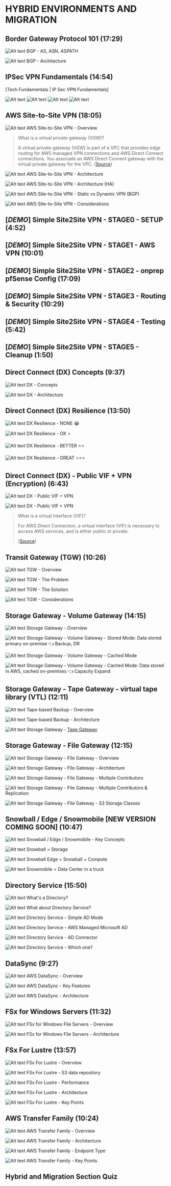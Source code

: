 # HYBRID ENVIRONMENTS AND MIGRATION

## Border Gateway Protocol 101 (17:29)

![Alt text](<images/Screenshot 2023-10-11 at 11.13.54 - Border_Gateway_Protocol_101__learn.cantrill.io_—_F.png>)
BGP - AS, ASN, ASPATH

![Alt text](../1900-HYBRID_ENVIRONMENTS_AND_MIGRATION/00_LEARNINGAIDS/BGP101-1.png)
BGP - Architecture

## IPSec VPN Fundamentals (14:54)

[Tech Fundamentals | IP Sec VPN Fundamentals]

![Alt text](../1900-HYBRID_ENVIRONMENTS_AND_MIGRATION/00_LEARNINGAIDS/IPSEC-101-1.png)
![Alt text](../1900-HYBRID_ENVIRONMENTS_AND_MIGRATION/00_LEARNINGAIDS/IPSEC-101-2.png)
![Alt text](../1900-HYBRID_ENVIRONMENTS_AND_MIGRATION/00_LEARNINGAIDS/IPSEC-101-3.png)
![Alt text](../1900-HYBRID_ENVIRONMENTS_AND_MIGRATION/00_LEARNINGAIDS/IPSEC-101-4.png)

## AWS Site-to-Site VPN (18:05)

![Alt text](<images/Screenshot 2023-10-11 at 11.45.21 - AWS_Site-to-Site_VPN__learn.cantrill.io_—_Firefox_.png>)
AWS Site-to-Site VPN - Overview

> What is a virtual private gateway (VGW)?
>
> A virtual private gateway (VGW) is part of a VPC that provides edge routing for AWS managed VPN connections and AWS Direct Connect connections. You associate an AWS Direct Connect gateway with the virtual private gateway for the VPC.
> ([Source](https://aws.amazon.com/directconnect/faqs/#what-is-a-virtual-private-gateway))

![Alt text](../1900-HYBRID_ENVIRONMENTS_AND_MIGRATION/00_LEARNINGAIDS/AWS-Site-2-SiteVPN-1.png)
AWS Site-to-Site VPN - Architecture

![Alt text](../1900-HYBRID_ENVIRONMENTS_AND_MIGRATION/00_LEARNINGAIDS/AWS-Site-2-SiteVPN-2.png)
AWS Site-to-Site VPN - Architecture (HA)

![Alt text](../1900-HYBRID_ENVIRONMENTS_AND_MIGRATION/00_LEARNINGAIDS/AWS-Site-2-SiteVPN-3.png)
AWS Site-to-Site VPN - Static vs Dynamic VPN (BGP)

![Alt text](<images/Screenshot 2023-10-11 at 11.57.16 - AWS_Site-to-Site_VPN__learn.cantrill.io_—_Firefox_.png>)
AWS Site-to-Site VPN - Considerations

## [_DEMO_] Simple Site2Site VPN - STAGE0 - SETUP (4:52)

## [_DEMO_] Simple Site2Site VPN - STAGE1 - AWS VPN (10:01)

## [_DEMO_] Simple Site2Site VPN - STAGE2 - onprep pfSense Config (17:09)

## [_DEMO_] Simple Site2Site VPN - STAGE3 - Routing & Security (10:29)

## [_DEMO_] Simple Site2Site VPN - STAGE4 - Testing (5:42)

## [_DEMO_] Simple Site2Site VPN - STAGE5 - Cleanup (1:50)

## Direct Connect (DX) Concepts (9:37)

![Alt text](<images/Screenshot 2023-10-11 at 14.07.52 - Direct_Connect_(DX)_Concepts__learn.c_—_Firefox_De.png>)
DX - Concepts

![Alt text](../1900-HYBRID_ENVIRONMENTS_AND_MIGRATION/00_LEARNINGAIDS/DirectConnect-1.png)
DX - Architecture

## Direct Connect (DX) Resilience (13:50)

![Alt text](../1900-HYBRID_ENVIRONMENTS_AND_MIGRATION/00_LEARNINGAIDS/DirectConnect-Resilience-1.png)
DX Resilience - NONE 😭

![Alt text](../1900-HYBRID_ENVIRONMENTS_AND_MIGRATION/00_LEARNINGAIDS/DirectConnect-Resilience-2.png)
DX Resilience - OK ⭐

![Alt text](../1900-HYBRID_ENVIRONMENTS_AND_MIGRATION/00_LEARNINGAIDS/DirectConnect-Resilience-3.png)
DX Resilience - BETTER ⭐⭐

![Alt text](../1900-HYBRID_ENVIRONMENTS_AND_MIGRATION/00_LEARNINGAIDS/DirectConnect-Resilience-4.png)
DX Resilience - GREAT ⭐⭐⭐

## Direct Connect (DX) - Public VIF + VPN (Encryption) (6:43)

![Alt text](<images/Screenshot 2023-10-11 at 14.29.32 - Direct_Connect_(DX)_-_Public_VIF_+_VPN_(Encryption.png>)
DX - Public VIF + VPN

![Alt text](<images/Screenshot 2023-10-11 at 14.31.10 - Direct_Connect_(DX)_-_Public_VIF_+_VPN_(Encryption.png>)
DX - Public VIF + VPN

> What is a virtual interface (VIF)?
>
> For AWS Direct Connection, a virtual interface (VIF) is necessary to access AWS services, and is either public or private.
>
> ([Source](https://aws.amazon.com/directconnect/faqs/#what-is-a-virtual-interface))

## Transit Gateway (TGW) (10:26)

![Alt text](<images/Screenshot 2023-10-11 at 14.49.09 - Transit_Gateway__learn.c_—_Firefox_Developer_Editi.png>)
TGW - Overview

![Alt text](../1900-HYBRID_ENVIRONMENTS_AND_MIGRATION/00_LEARNINGAIDS/TransitGateway-1.png)
TGW - The Problem

![Alt text](../1900-HYBRID_ENVIRONMENTS_AND_MIGRATION/00_LEARNINGAIDS/TransitGateway-2.png)
TGW - The Solution

![Alt text](<images/Screenshot 2023-10-11 at 14.55.15 - Transit_Gateway__learn.c_—_Firefox_Developer_Editi.png>)
TGW - Considerations

## Storage Gateway - Volume Gateway (14:15)

![Alt text](<images/Screenshot 2023-10-11 at 14.58.42 - Storage_Gateway_-_Volume__learn.c_—_Firefox_Develo.png>)
Storage Gateway - Overview

![Alt text](../1900-HYBRID_ENVIRONMENTS_AND_MIGRATION/00_LEARNINGAIDS/StorageGateway-VOLUME-1.png)
Storage Gateway - Volume Gateway - Stored Mode: Data stored primary on-premise 👈 Backup, DR

![Alt text](../1900-HYBRID_ENVIRONMENTS_AND_MIGRATION/00_LEARNINGAIDS/StorageGateway-VOLUME-2.png)
Storage Gateway - Volume Gateway - Cached Mode

![Alt text](../1900-HYBRID_ENVIRONMENTS_AND_MIGRATION/00_LEARNINGAIDS/StorageGateway-VOLUME-3.png)
Storage Gateway - Volume Gateway - Cached Mode: Data stored in AWS, cached on-premises 👈 Capacity Expand

## Storage Gateway - Tape Gateway - virtual tape library (VTL) (12:11)

![Alt text](<images/Screenshot 2023-10-11 at 15.14.26 - Storage_Gateway_-_Tape_(VTL)__learn.c_—_Firefox_De.png>)
Tape-based Backup - Overview

![Alt text](../1900-HYBRID_ENVIRONMENTS_AND_MIGRATION/00_LEARNINGAIDS/StorageGateway-TAPE-1.png)
Tape-based Backup - Architecture

![Alt text](../1900-HYBRID_ENVIRONMENTS_AND_MIGRATION/00_LEARNINGAIDS/StorageGateway-TAPE-2.png)
Storage Gateway - [Tape Gateway](https://aws.amazon.com/storagegateway/vtl/)

## Storage Gateway - File Gateway (12:15)

![Alt text](<images/Screenshot 2023-10-11 at 15.37.35 - Storage_Gateway_-_File__learn.c_—_Firefox_Develope.png>)
Storage Gateway - File Gateway - Overview

![Alt text](../1900-HYBRID_ENVIRONMENTS_AND_MIGRATION/00_LEARNINGAIDS/StorageGateway-FILE-1.png)
Storage Gateway - File Gateway - Architecture

![Alt text](../1900-HYBRID_ENVIRONMENTS_AND_MIGRATION/00_LEARNINGAIDS/StorageGateway-FILE-2.png)
Storage Gateway - File Gateway - Multiple Contributors

![Alt text](../1900-HYBRID_ENVIRONMENTS_AND_MIGRATION/00_LEARNINGAIDS/StorageGateway-FILE-3.png)
Storage Gateway - File Gateway - Multiple Contributors & Replication

![Alt text](../1900-HYBRID_ENVIRONMENTS_AND_MIGRATION/00_LEARNINGAIDS/StorageGateway-FILE-4.png)
Storage Gateway - File Gateway - S3 Storage Classes

## Snowball / Edge / Snowmobile [NEW VERSION COMING SOON] (10:47)

![Alt text](<images/Screenshot 2023-10-11 at 15.54.33 - Snowball__Edge__Snowmobile_[NEW_VERSION_COMING_SOO.png>)
Snowball / Edge / Snowmobile - Key Concepts

![Alt text](<images/Screenshot 2023-10-11 at 15.56.25 - Snowball__Edge__Snowmobile_[NEW_VERSION_COMING_SOO.png>)
Snowball = Storage

![Alt text](<images/Screenshot 2023-10-11 at 16.00.13 - Snowball__Edge__Snowmobile_[NEW_VERSION_COMING_SOO.png>)
Snowball Edge = Snowball + Compute

![Alt text](<images/Screenshot 2023-10-11 at 16.01.40 - Snowball__Edge__Snowmobile_[NEW_VERSION_COMING_SOO.png>)
Snowmobile = Data Center in a truck

## Directory Service (15:50)

![Alt text](<images/Screenshot 2023-10-11 at 16.13.10 - Directory_Service__learn.cantril_and_1_more_page_-.png>)
What's a Directory?

![Alt text](<images/Screenshot 2023-10-11 at 23.15.36 - Directory_Service__learn.cantrill.io_and_5_more_pa.png>)
What about Directory Service?

![Alt text](../1900-HYBRID_ENVIRONMENTS_AND_MIGRATION/00_LEARNINGAIDS/DirectoryService-1.png)
Directory Service - Simple AD Mode

![Alt text](../1900-HYBRID_ENVIRONMENTS_AND_MIGRATION/00_LEARNINGAIDS/DirectoryService-2.png)
Directory Service - AWS Managed Microsoft AD

![Alt text](../1900-HYBRID_ENVIRONMENTS_AND_MIGRATION/00_LEARNINGAIDS/DirectoryService-3.png)
Directory Service - AD Connector

![Alt text](<images/Screenshot 2023-10-11 at 23.27.35 - Directory_Service__learn.cantrill.io_and_6_more_pa.png>)
Directory Service - Which one?

## DataSync (9:27)

![Alt text](<images/Screenshot 2023-10-11 at 23.48.43 - DataSync__learn.cantrill.io_and_3_more_pages_-_Per.png>)
AWS DataSync - Overview

![Alt text](<images/Screenshot 2023-10-11 at 23.49.48 - DataSync__learn.cantrill.io_and_3_more_pages_-_Per.png>)
AWS DataSync - Key Features

![Alt text](../1900-HYBRID_ENVIRONMENTS_AND_MIGRATION/00_LEARNINGAIDS/Datasync-1.png)
AWS DataSync - Architecture

## FSx for Windows Servers (11:32)

![Alt text](<images/Screenshot 2023-10-12 at 00.06.03 - [ASSOCIATESHARED]_FSx_for_Windows_Servers__learn.c.png>)
FSx for Windows File Servers - Overview

![Alt text](../1900-HYBRID_ENVIRONMENTS_AND_MIGRATION/00_LEARNINGAIDS/FSX-Windows-1.png)
FSx for Windows File Servers - Architecture

## FSx For Lustre (13:57)

![Alt text](<images/Screenshot 2023-10-12 at 00.24.01 - [ASSOCIATESHARED]_FSx_For_Lustre__learn.cantrill.i.png>)
FSx For Lustre - Overview

![Alt text](../1900-HYBRID_ENVIRONMENTS_AND_MIGRATION/00_LEARNINGAIDS/FSX-Lustre-1.png)
FSx For Lustre - S3 data repository

![Alt text](<images/Screenshot 2023-10-12 at 00.29.37 - [ASSOCIATESHARED]_FSx_For_Lustre__learn.cantrill.i.png>)
FSx For Lustre - Performance

![Alt text](../1900-HYBRID_ENVIRONMENTS_AND_MIGRATION/00_LEARNINGAIDS/FSX-Lustre-2.png)
FSx For Lustre - Architecture

![Alt text](<images/Screenshot 2023-10-12 at 00.33.14 - [ASSOCIATESHARED]_FSx_For_Lustre__learn.cantrill.i.png>)
FSx For Lustre - Key Points

## AWS Transfer Family (10:24)

![Alt text](<images/Screenshot 2023-10-12 at 00.44.53 - [ASSOCIATESHARED]_AWS_Transfer_Family__learn.cantr.png>)
AWS Transfer Family - Overview

![Alt text](../1900-HYBRID_ENVIRONMENTS_AND_MIGRATION/00_LEARNINGAIDS/TransferFamily-1.png)
AWS Transfer Family - Architecture

![Alt text](../1900-HYBRID_ENVIRONMENTS_AND_MIGRATION/00_LEARNINGAIDS/TransferFamily-2.png)
AWS Transfer Family - Endpoint Type

![Alt text](<images/Screenshot 2023-10-12 at 00.49.33 - [ASSOCIATESHARED]_AWS_Transfer_Family__learn.cantr.png>)
AWS Transfer Family - Key Points

## Hybrid and Migration Section Quiz

